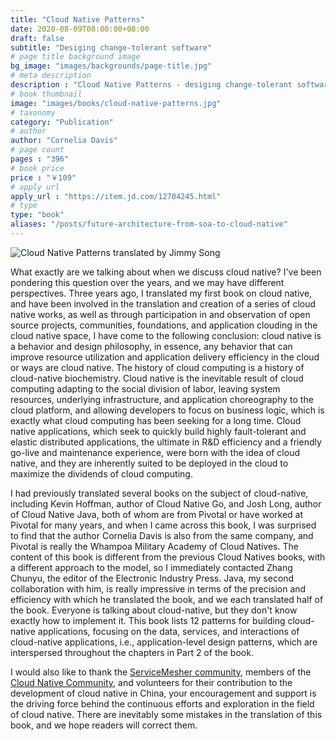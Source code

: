 ```yaml
---
title: "Cloud Native Patterns"
date: 2020-08-09T08:00:00+08:00
draft: false
subtitle: "Desiging change-tolerant software"
# page title background image
bg_image: "images/backgrounds/page-title.jpg"
# meta description
description : "Cloud Native Patterns - desiging change-tolerant software, translated by Ruofei Zhang and Jimmy Song."
# book thumbnail
image: "images/books/cloud-native-patterns.jpg"
# taxonomy
category: "Publication"
# author
author: "Cornelia Davis"
# page count
pages : "396"
# book price
price : "￥109"
# apply url
apply_url : "https://item.jd.com/12704245.html"
# type
type: "book"
aliases: "/posts/future-architecture-from-soa-to-cloud-native"
---
```


![Cloud Native Patterns translated by Jimmy Song](/images/books/cloud-native-patterns-jimmysong.jpg)

What exactly are we talking about when we discuss cloud native? I've been pondering this question over the years, and we may have different perspectives. Three years ago, I translated my first book on cloud native, and have been involved in the translation and creation of a series of cloud native works, as well as through participation in and observation of open source projects, communities, foundations, and application clouding in the cloud native space, I have come to the following conclusion: cloud native is a behavior and design philosophy, in essence, any behavior that can improve resource utilization and application delivery efficiency in the cloud or ways are cloud native. The history of cloud computing is a history of cloud-native biochemistry. Cloud native is the inevitable result of cloud computing adapting to the social division of labor, leaving system resources, underlying infrastructure, and application choreography to the cloud platform, and allowing developers to focus on business logic, which is exactly what cloud computing has been seeking for a long time. Cloud native applications, which seek to quickly build highly fault-tolerant and elastic distributed applications, the ultimate in R&D efficiency and a friendly go-live and maintenance experience, were born with the idea of cloud native, and they are inherently suited to be deployed in the cloud to maximize the dividends of cloud computing.

I had previously translated several books on the subject of cloud-native, including Kevin Hoffman, author of Cloud Native Go, and Josh Long, author of Cloud Native Java, both of whom are from Pivotal or have worked at Pivotal for many years, and when I came across this book, I was surprised to find that the author Cornelia Davis is also from the same company, and Pivotal is really the Whampoa Military Academy of Cloud Natives. The content of this book is different from the previous Cloud Natives books, with a different approach to the model, so I immediately contacted Zhang Chunyu, the editor of the Electronic Industry Press. Java, my second collaboration with him, is really impressive in terms of the precision and efficiency with which he translated the book, and we each translated half of the book.
Everyone is talking about cloud-native, but they don't know exactly how to implement it. This book lists 12 patterns for building cloud-native applications, focusing on the data, services, and interactions of cloud-native applications, i.e., application-level design patterns, which are interspersed throughout the chapters in Part 2 of the book.

I would also like to thank the [ServiceMesher community](https://www.servicemesher.com), members of the [Cloud Native Community](https://cloudnative.to), and volunteers for their contribution to the development of cloud native in China, your encouragement and support is the driving force behind the continuous efforts and exploration in the field of cloud native. There are inevitably some mistakes in the translation of this book, and we hope readers will correct them.
